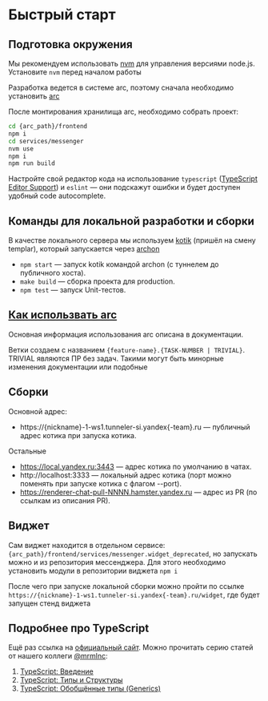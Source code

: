 # Быстрый старт

## Подготовка окружения

Мы рекомендуем использовать [nvm](https://github.com/creationix/nvm) для управления версиями node.js. Установите `nvm` перед началом работы

Разработка ведется в системе arc, поэтому сначала необходимо установить [arc](https://docs.yandex-team.ru/devtools/intro/quick-start-guide)

После монтирования хранилища arc, необходимо собрать проект:
```bash
cd {arc_path}/frontend
npm i
cd services/messenger
nvm use
npm i
npm run build
```

Настройте свой редактор кода на использование `typescript` ([TypeScript Editor Support](https://github.com/Microsoft/TypeScript/wiki/TypeScript-Editor-Support)) и `eslint` — они подскажут ошибки и будет доступен удобный code autocomplete.

## Команды для локальной разработки и сборки

В качестве локального сервера мы используем [kotik](https://github.yandex-team.ru/search-interfaces/infratest/tree/master/packages/kotik) (пришёл на смену templar), который запускается через [archon](https://github.yandex-team.ru/search-interfaces/infratest/tree/master/packages/archon)

- `npm start` — запуск kotik командой archon (с туннелем до публичного хоста).
- `make build` — сборка проекта для production.
- `npm test` — запуск Unit-тестов.

## [Как использвать arc](https://docs.yandex-team.ru/devtools/src/arc/workflow)

Основная информация использования arc описана в документации.

Ветки создаем с названием `{feature-name}.{TASK-NUMBER | TRIVIAL}`. TRIVIAL являются ПР без задач. 
Такими могут быть минорные изменения документации или подобные

## Сборки

Основной адрес:
- https://{nickname}-1-ws1.tunneler-si.yandex{-team}.ru — публичный адрес котика при запуска котика.


Остальные
- https://local.yandex.ru:3443 — адрес котика по умолчанию в чатах.
- http://localhost:3333 — локальный адрес котика (порт можно поменять при запуске котика с флагом --port).
- https://renderer-chat-pull-NNNN.hamster.yandex.ru — адрес из PR (по ссылкам из описания PR).

## Виджет

Сам виджет находится в отдельном сервисе: `{arc_path}/frontend/services/messenger.widget_deprecated`, 
но запускать можно и из репозитория мессенджера. Для этого необходимо установить модули в репозитории виджета `npm i`

После чего при запуске локальной сборки можно пройти по ссылке `https://{nickname}-1-ws1.tunneler-si.yandex{-team}.ru/widget`,
где будет запущен стенд виджета


## Подробнее про TypeScript

Ещё раз ссылка на [официальный сайт](https://www.typescriptlang.org/).
Можно прочитать серию статей от нашего коллеги [@mrmlnc](https://staff.yandex-team.ru/mrmlnc):

  1. [TypeScript: Введение](https://canonium.com/articles/typescript-introduction)
  2. [TypeScript: Типы и Структуры](https://canonium.com/articles/typescript-types-and-structures)
  3. [TypeScript: Обобщённые типы (Generics)](https://canonium.com/articles/typescript-generics)
